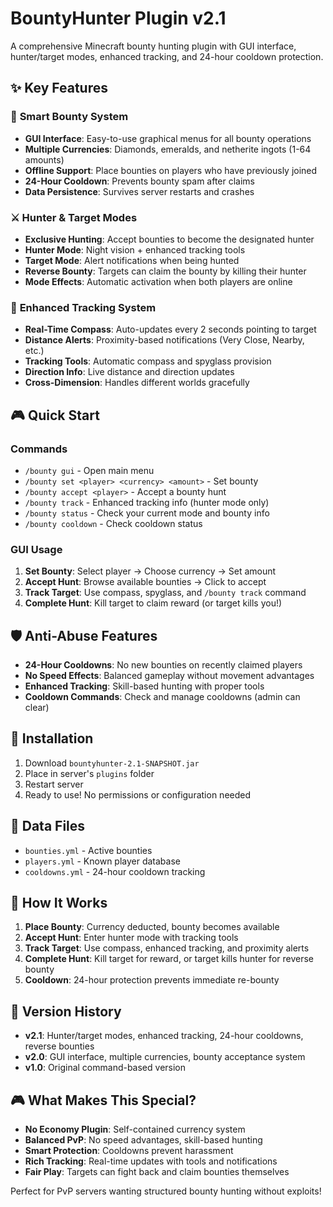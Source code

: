 # BountyHunter Plugin v2.1

A comprehensive Minecraft bounty hunting plugin with GUI interface, hunter/target modes, enhanced tracking, and 24-hour cooldown protection.

## ✨ Key Features

### 🎯 **Smart Bounty System**
- **GUI Interface**: Easy-to-use graphical menus for all bounty operations
- **Multiple Currencies**: Diamonds, emeralds, and netherite ingots (1-64 amounts)
- **Offline Support**: Place bounties on players who have previously joined
- **24-Hour Cooldown**: Prevents bounty spam after claims
- **Data Persistence**: Survives server restarts and crashes

### ⚔️ **Hunter & Target Modes**
- **Exclusive Hunting**: Accept bounties to become the designated hunter
- **Hunter Mode**: Night vision + enhanced tracking tools
- **Target Mode**: Alert notifications when being hunted
- **Reverse Bounty**: Targets can claim the bounty by killing their hunter
- **Mode Effects**: Automatic activation when both players are online

### 🧭 **Enhanced Tracking System**
- **Real-Time Compass**: Auto-updates every 2 seconds pointing to target
- **Distance Alerts**: Proximity-based notifications (Very Close, Nearby, etc.)
- **Tracking Tools**: Automatic compass and spyglass provision
- **Direction Info**: Live distance and direction updates
- **Cross-Dimension**: Handles different worlds gracefully

## 🎮 Quick Start

### Commands
- `/bounty gui` - Open main menu
- `/bounty set <player> <currency> <amount>` - Set bounty
- `/bounty accept <player>` - Accept a bounty hunt
- `/bounty track` - Enhanced tracking info (hunter mode only)
- `/bounty status` - Check your current mode and bounty info
- `/bounty cooldown` - Check cooldown status

### GUI Usage
1. **Set Bounty**: Select player → Choose currency → Set amount
2. **Accept Hunt**: Browse available bounties → Click to accept
3. **Track Target**: Use compass, spyglass, and `/bounty track` command
4. **Complete Hunt**: Kill target to claim reward (or target kills you!)

## 🛡️ Anti-Abuse Features

- **24-Hour Cooldowns**: No new bounties on recently claimed players
- **No Speed Effects**: Balanced gameplay without movement advantages  
- **Enhanced Tracking**: Skill-based hunting with proper tools
- **Cooldown Commands**: Check and manage cooldowns (admin can clear)

## 🔧 Installation

1. Download `bountyhunter-2.1-SNAPSHOT.jar`
2. Place in server's `plugins` folder
3. Restart server
4. Ready to use! No permissions or configuration needed

## 📁 Data Files

- `bounties.yml` - Active bounties
- `players.yml` - Known player database  
- `cooldowns.yml` - 24-hour cooldown tracking

## 🎯 How It Works

1. **Place Bounty**: Currency deducted, bounty becomes available
2. **Accept Hunt**: Enter hunter mode with tracking tools
3. **Track Target**: Use compass, enhanced tracking, and proximity alerts
4. **Complete Hunt**: Kill target for reward, or target kills hunter for reverse bounty
5. **Cooldown**: 24-hour protection prevents immediate re-bounty

## 🔄 Version History

- **v2.1**: Hunter/target modes, enhanced tracking, 24-hour cooldowns, reverse bounties
- **v2.0**: GUI interface, multiple currencies, bounty acceptance system
- **v1.0**: Original command-based version

## 🎮 What Makes This Special?

- **No Economy Plugin**: Self-contained currency system
- **Balanced PvP**: No speed advantages, skill-based hunting
- **Smart Protection**: Cooldowns prevent harassment
- **Rich Tracking**: Real-time updates with tools and notifications
- **Fair Play**: Targets can fight back and claim bounties themselves

Perfect for PvP servers wanting structured bounty hunting without exploits!